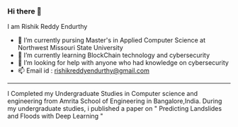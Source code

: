 ### Hi there 👋
I am Rishik Reddy Endurthy

- 🔭 I’m currently pursing Master's in Applied Computer Science at Northwest Missouri State University
- 🌱 I’m currently learning BlockChain technology and cybersecurity
- 🤔 I’m looking for help with anyone who had knowledge on cybersecurity 
- 📫 Email id : rishikreddyendurthy@gmail.com

----

I Completed my Undergraduate Studies in Computer science and engineering from Amrita School of Engineering in Bangalore,India.
During my undergraduate studies, i published a paper on " Predicting Landslides and Floods with Deep Learning " 
